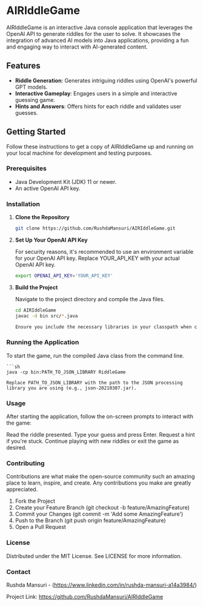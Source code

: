 # AIRIddleGame

AIRIddleGame is an interactive Java console application that leverages the OpenAI API to generate riddles for the user to solve. It showcases the integration of advanced AI models into Java applications, providing a fun and engaging way to interact with AI-generated content.

## Features

- **Riddle Generation**: Generates intriguing riddles using OpenAI's powerful GPT models.
- **Interactive Gameplay**: Engages users in a simple and interactive guessing game.
- **Hints and Answers**: Offers hints for each riddle and validates user guesses.

## Getting Started

Follow these instructions to get a copy of AIRIddleGame up and running on your local machine for development and testing purposes.

### Prerequisites

- Java Development Kit (JDK) 11 or newer.
- An active OpenAI API key.

### Installation

1. **Clone the Repository**

   ```sh
   git clone https://github.com/RushdaMansuri/AIRIddleGame.git

2. **Set Up Your OpenAI API Key**

    For security reasons, it's recommended to use an environment variable for your OpenAI API key.      Replace YOUR_API_KEY with your actual OpenAI API key.


    ```sh
    export OPENAI_API_KEY='YOUR_API_KEY'

3. **Build the Project**

    Navigate to the project directory and compile the Java files.

    ```sh
    cd AIRIddleGame
    javac -d bin src/*.java

    Ensure you include the necessary libraries in your classpath when compiling and running the application.

### Running the Application
To start the game, run the compiled Java class from the command line.

    ```sh
    java -cp bin:PATH_TO_JSON_LIBRARY RiddleGame

    Replace PATH_TO_JSON_LIBRARY with the path to the JSON processing library you are using (e.g., json-20210307.jar).

### Usage
After starting the application, follow the on-screen prompts to interact with the game:

Read the riddle presented.
Type your guess and press Enter.
Request a hint if you're stuck.
Continue playing with new riddles or exit the game as desired.

### Contributing
Contributions are what make the open-source community such an amazing place to learn, inspire, and create. Any contributions you make are greatly appreciated.

1. Fork the Project
2. Create your Feature Branch (git checkout -b feature/AmazingFeature)
3. Commit your Changes (git commit -m 'Add some AmazingFeature')
4. Push to the Branch (git push origin feature/AmazingFeature)
5. Open a Pull Request

### License
Distributed under the MIT License. See LICENSE for more information.

### Contact
Rushda Mansuri - (https://www.linkedin.com/in/rushda-mansuri-a14a3984/)

Project Link: https://github.com/RushdaMansuri/AIRIddleGame



